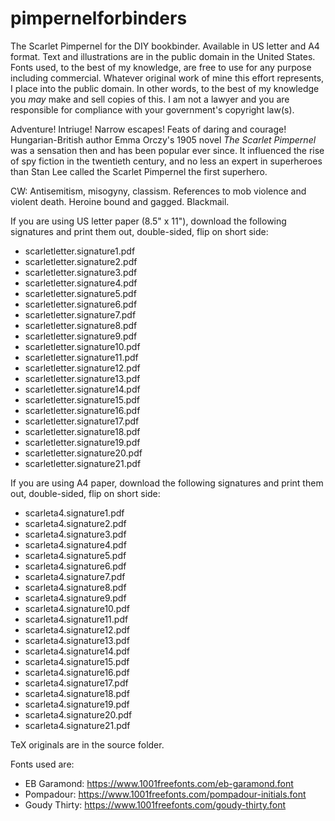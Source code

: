 # pimpernelforbinders
The Scarlet Pimpernel for the DIY bookbinder. Available in US letter and A4 format. Text and illustrations are in the public domain in the United States. Fonts used, to the best of my knowledge, are free to use for any purpose including commercial. Whatever original work of mine this effort represents, I place into the public domain. In other words, to the best of my knowledge you *may* make and sell copies of this. I am not a lawyer and you are responsible for compliance with your government's copyright law(s).

Adventure! Intriuge! Narrow escapes! Feats of daring and courage! Hungarian-British author Emma Orczy's 1905 novel _The Scarlet Pimpernel_ was a sensation then and has been popular ever since. It influenced the rise of spy fiction in the twentieth century, and no less an expert in superheroes than Stan Lee called the Scarlet Pimpernel the first superhero.

CW: Antisemitism, misogyny, classism. References to mob violence and violent death. Heroine bound and gagged. Blackmail.

If you are using US letter paper (8.5" x 11"), download the following signatures and print them out, double-sided, flip on short side:
* scarletletter.signature1.pdf
* scarletletter.signature2.pdf
* scarletletter.signature3.pdf
* scarletletter.signature4.pdf
* scarletletter.signature5.pdf
* scarletletter.signature6.pdf
* scarletletter.signature7.pdf
* scarletletter.signature8.pdf
* scarletletter.signature9.pdf
* scarletletter.signature10.pdf
* scarletletter.signature11.pdf
* scarletletter.signature12.pdf
* scarletletter.signature13.pdf
* scarletletter.signature14.pdf
* scarletletter.signature15.pdf
* scarletletter.signature16.pdf
* scarletletter.signature17.pdf
* scarletletter.signature18.pdf
* scarletletter.signature19.pdf
* scarletletter.signature20.pdf
* scarletletter.signature21.pdf

If you are using A4 paper, download the following signatures and print them out, double-sided, flip on short side:
* scarleta4.signature1.pdf
* scarleta4.signature2.pdf
* scarleta4.signature3.pdf
* scarleta4.signature4.pdf
* scarleta4.signature5.pdf
* scarleta4.signature6.pdf
* scarleta4.signature7.pdf
* scarleta4.signature8.pdf
* scarleta4.signature9.pdf
* scarleta4.signature10.pdf
* scarleta4.signature11.pdf
* scarleta4.signature12.pdf
* scarleta4.signature13.pdf
* scarleta4.signature14.pdf
* scarleta4.signature15.pdf
* scarleta4.signature16.pdf
* scarleta4.signature17.pdf
* scarleta4.signature18.pdf
* scarleta4.signature19.pdf
* scarleta4.signature20.pdf
* scarleta4.signature21.pdf

TeX originals are in the source folder.

Fonts used are:
* EB Garamond: https://www.1001freefonts.com/eb-garamond.font
* Pompadour: https://www.1001freefonts.com/pompadour-initials.font
* Goudy Thirty: https://www.1001freefonts.com/goudy-thirty.font
